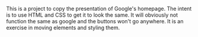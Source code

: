 This is a project to copy the presentation of Google's homepage. The intent is to use HTML and CSS to get it to look the same. It will obviously not function the same as google and the buttons won't go anywhere. It is an exercise in moving elements and styling them. 